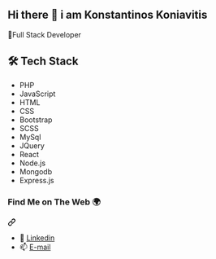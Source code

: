 ## Hi there 👋 i am Konstantinos Koniavitis
🔹Full Stack Developer

## 🛠 Tech Stack
<ul>
  <li>PHP</li>
  <li>JavaScript</li>
  <li>HTML</li>
  <li>CSS</li>
  <li>Bootstrap</li>
  <li>SCSS</li>
  <li>MySql</li>
  <li>JQuery</li>
  <li>React</li>
  <li>Node.js</li>
  <li>Mongodb</li>
  <li>Express.js</li>
</ul>

<h3 tabindex="-1" class="heading-element" dir="auto">Find Me on The Web 🌍</h3>
<a id="user-content-find-me-on-the-web-" class="anchor" aria-label="Permalink: Find Me On The Web 🌍" href="#find-me-on-the-web-"><svg class="octicon octicon-link" viewBox="0 0 16 16" version="1.1" width="16" height="16" aria-hidden="true"><path d="m7.775 3.275 1.25-1.25a3.5 3.5 0 1 1 4.95 4.95l-2.5 2.5a3.5 3.5 0 0 1-4.95 0 .751.751 0 0 1 .018-1.042.751.751 0 0 1 1.042-.018 1.998 1.998 0 0 0 2.83 0l2.5-2.5a2.002 2.002 0 0 0-2.83-2.83l-1.25 1.25a.751.751 0 0 1-1.042-.018.751.751 0 0 1-.018-1.042Zm-4.69 9.64a1.998 1.998 0 0 0 2.83 0l1.25-1.25a.751.751 0 0 1 1.042.018.751.751 0 0 1 .018 1.042l-1.25 1.25a3.5 3.5 0 1 1-4.95-4.95l2.5-2.5a3.5 3.5 0 0 1 4.95 0 .751.751 0 0 1-.018 1.042.751.751 0 0 1-1.042.018 1.998 1.998 0 0 0-2.83 0l-2.5 2.5a1.998 1.998 0 0 0 0 2.83Z"></path></svg></a>


<ul dir="auto">
<li>🔗 <a href="https://www.linkedin.com/in/konstantinos-koniavitis/" rel="nofollow">Linkedin</a></li>
<li>📫 <a href="mailto:koniavkon@gmail.com">E-mail</a></li>
</ul>
<!--
**koniavkon/koniavkon** is a ✨ _special_ ✨ repository because its `README.md` (this file) appears on your GitHub profile.

Here are some ideas to get you started:

- 🔭 I’m currently working on ...
- 🌱 I’m currently learning ...
- 👯 I’m looking to collaborate on ...
- 🤔 I’m looking for help with ...
- 💬 Ask me about ...
- 📫 How to reach me: ...
- 😄 Pronouns: ...
- ⚡ Fun fact: ...
-->
